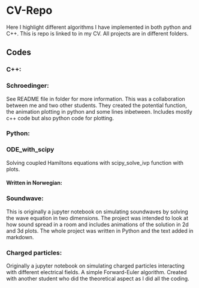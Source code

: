 # CV-Repo
Here I highlight different algorithms I have implemented in both python and C++. This is repo is linked to in my CV. All projects are in different folders.

## Codes
### C++:

### Schroedinger:
See README file in folder for more information. This was a collaboration between me and two other students. They created the potential function, the animation plotting in python and some lines inbetween. Includes mostly c++ code but also python code for plotting.

### Python:

### ODE_with_scipy
Solving coupled Hamiltons equations with scipy_solve_ivp function with plots.

#### Written in Norwegian:
### Soundwave:
This is originally a jupyter notebook on simulating soundwaves by solving the wave equation in two dimensions. The project was intended to look at how sound spread in a room and includes animations of the solution in 2d and 3d plots. The whole project was written in Python and the text added in markdown.

### Charged particles:
Originally a jupyter notebook on simulating charged particles interacting with different electrical fields. A simple Forward-Euler algorithm. Created with another student who did the theoretical aspect as I did all the coding.
